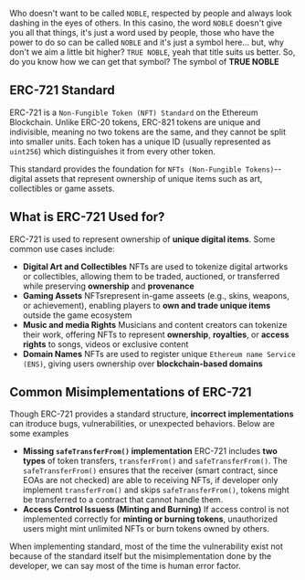 Who doesn't want to be called `NOBLE`, respected by people and always look dashing in the eyes of others. In this casino, the word `NOBLE` doesn't give you all that things, it's just a word used by people, those who have the power to do so can be called `NOBLE` and it's just a symbol here... but, why don't we aim a little bit higher? `TRUE NOBLE`, yeah that title suits us better. So, do you know how we can get that symbol? The symbol of **TRUE NOBLE**

## ERC-721 Standard
ERC-721 is a `Non-Fungible Token (NFT) Standard` on the Ethereum Blockchain. Unlike ERC-20 tokens, ERC-821 tokens are unique and indivisible, meaning no two tokens are the same, and they cannot be split into smaller units. Each token has a unique ID (usually represented as `uint256`) which distinguishes it from every other token.

This standard provides the foundation for `NFTs (Non-Fungible Tokens)`-- digital assets that represent ownership of unique items such as art, collectibles or game assets.

## What is ERC-721 Used for?
ERC-721 is used to represent ownership of **unique digital items**.  Some common use cases include:

- **Digital Art and Collectibles**
    NFTs are used to tokenize digital artworks or collectibles, allowing them to be traded, auctioned, or transferred while preserving **ownership** and **provenance**
- **Gaming Assets**
    NFTsrepresent in-game asseets (e.g., skins, weapons, or achievement), enabling players to **own and trade unique items** outside the game ecosystem
- **Music and media Rights**
    Musicians and content creators can tokenize their work, offering NFTs to represent **ownership**, **royalties**, or **access rights** to songs, videos or exclusive content
- **Domain Names**
    NFTs are used to register unique `Ethereum name Service (ENS)`, giving users ownership over **blockchain-based domains**

## Common Misimplementations of ERC-721
Though ERC-721 provides a standard structure, **incorrect implementations** can itroduce bugs, vulnerabilities, or unexpected behaviors. Below are some examples

- **Missing `safeTransferFrom()` implementation**
    ERC-721 includes **two types** of token transfers, `transferFrom()` and `safeTransferFrom()`. The `safeTransferFrom()` ensures that the receiver (smart contract, since EOAs are not checked) are able to receiving NFTs, if developer only implement `transferFrom()` and skips `safeTransferFrom()`, tokens might be transferred to a contract that cannot handle them.
- **Access Control Issuess (Minting and Burning)** 
    If access control is not implemented correctly for **minting or burning tokens**,  unauthorized users might mint unlimited NFTs or burn tokens owned by others.

When implementing standard, most of the time the vulnerability exist not because of the standard itself but the misimplementation done by the developer, we can say most of the time is human error factor.